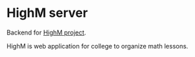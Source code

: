 # HighM server
Backend for [HighM project](https://github.com/Romez1990/highm).

HighM is web application for college to organize math lessons.
